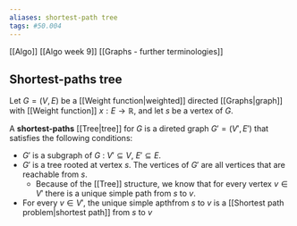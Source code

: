 ```yaml
---
aliases: shortest-path tree
tags: #50.004
---
```

[[Algo]]
[[Algo week 9]]
[[Graphs - further terminologies]]

## Shortest-paths tree
Let $G = (V, E)$ be a [[Weight function|weighted]] directed [[Graphs|graph]] with [[Weight function]] $x: E \to \mathbb{R}$, and let $s$ be a vertex of $G$.

A **shortest-paths** [[Tree|tree]] for $G$ is a direted graph $G' = (V', E')$ that satisfies the following conditions:
- $G'$ is a subgraph of $G$ : $V' \subseteq V$, $E' \subseteq E$.
- $G'$ is a tree rooted at vertex $s$. The vertices of $G'$ are all vertices that are reachable from $s$.
	- Because of the [[Tree]] structure, we know that for every vertex $v \in V'$ there is a unique simple path from $s$ to $v$.
- For every $v \in V'$, the unique simple apthfrom $s$ to $v$ is a [[Shortest path problem|shortest path]] from $s$ to $v$
